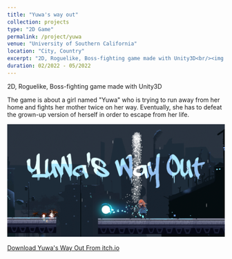 ```yaml
---
title: "Yuwa's way out"
collection: projects
type: "2D Game"
permalink: /project/yuwa
venue: "University of Southern California"
location: "City, Country"
excerpt: "2D, Roguelike, Boss-fighting game made with Unity3D<br/><img src='/images/yuwa.jpg'>"
duration: 02/2022 - 05/2022
---
```

2D, Roguelike, Boss-fighting game made with Unity3D

The game is about a girl named "Yuwa" who is trying to run away from her home and fights her mother twice on her way. Eventually, she has to defeat the grown-up version of herself in order to escape from her life. 

![](/images/yuwa.jpg)

[Download Yuwa's Way Out From itch.io](https://richzhu.itch.io/yuwa)